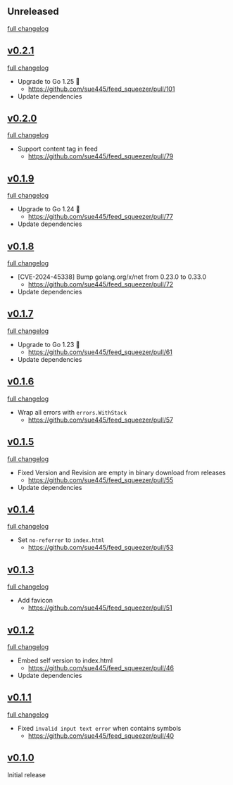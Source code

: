 ## Unreleased
[full changelog](http://github.com/sue445/feed_squeezer/compare/v0.2.1...main)

## [v0.2.1](https://github.com/sue445/feed_squeezer/releases/tag/v0.2.1)
[full changelog](http://github.com/sue445/feed_squeezer/compare/v0.2.0...v0.2.1)

* Upgrade to Go 1.25 :rocket:
  * https://github.com/sue445/feed_squeezer/pull/101
* Update dependencies

## [v0.2.0](https://github.com/sue445/feed_squeezer/releases/tag/v0.2.0)
[full changelog](http://github.com/sue445/feed_squeezer/compare/v0.1.9...v0.2.0)

* Support content tag in feed
  * https://github.com/sue445/feed_squeezer/pull/79

## [v0.1.9](https://github.com/sue445/feed_squeezer/releases/tag/v0.1.9)
[full changelog](http://github.com/sue445/feed_squeezer/compare/v0.1.8...v0.1.9)

* Upgrade to Go 1.24 :rocket:
  * https://github.com/sue445/feed_squeezer/pull/77
* Update dependencies

## [v0.1.8](https://github.com/sue445/feed_squeezer/releases/tag/v0.1.8)
[full changelog](http://github.com/sue445/feed_squeezer/compare/v0.1.7...v0.1.8)

* [CVE-2024-45338] Bump golang.org/x/net from 0.23.0 to 0.33.0
  * https://github.com/sue445/feed_squeezer/pull/72
* Update dependencies

## [v0.1.7](https://github.com/sue445/feed_squeezer/releases/tag/v0.1.7)
[full changelog](http://github.com/sue445/feed_squeezer/compare/v0.1.6...v0.1.7)

* Upgrade to Go 1.23 :rocket:
  * https://github.com/sue445/feed_squeezer/pull/61
* Update dependencies

## [v0.1.6](https://github.com/sue445/feed_squeezer/releases/tag/v0.1.6)
[full changelog](http://github.com/sue445/feed_squeezer/compare/v0.1.5...v0.1.6)

* Wrap all errors with `errors.WithStack`
  * https://github.com/sue445/feed_squeezer/pull/57

## [v0.1.5](https://github.com/sue445/feed_squeezer/releases/tag/v0.1.5)
[full changelog](http://github.com/sue445/feed_squeezer/compare/v0.1.4...v0.1.5)

* Fixed Version and Revision are empty in binary download from releases
  * https://github.com/sue445/feed_squeezer/pull/55
* Update dependencies

## [v0.1.4](https://github.com/sue445/feed_squeezer/releases/tag/v0.1.4)
[full changelog](http://github.com/sue445/feed_squeezer/compare/v0.1.3...v0.1.4)

* Set `no-referrer` to `index.html`
  * https://github.com/sue445/feed_squeezer/pull/53

## [v0.1.3](https://github.com/sue445/feed_squeezer/releases/tag/v0.1.3)
[full changelog](http://github.com/sue445/feed_squeezer/compare/v0.1.2...v0.1.3)

* Add favicon
  * https://github.com/sue445/feed_squeezer/pull/51

## [v0.1.2](https://github.com/sue445/feed_squeezer/releases/tag/v0.1.2)
[full changelog](http://github.com/sue445/feed_squeezer/compare/v0.1.1...v0.1.2)

* Embed self version to index.html
  * https://github.com/sue445/feed_squeezer/pull/46
* Update dependencies

## [v0.1.1](https://github.com/sue445/feed_squeezer/releases/tag/v0.1.1)
[full changelog](http://github.com/sue445/feed_squeezer/compare/v0.1.0...v0.1.1)

* Fixed `invalid input text error` when contains symbols
  * https://github.com/sue445/feed_squeezer/pull/40

## [v0.1.0](https://github.com/sue445/feed_squeezer/releases/tag/v0.1.0)
Initial release
